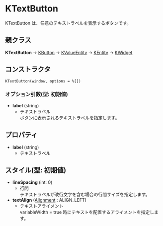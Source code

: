 # KTextButton

KTextButton は、任意のテキストラベルを表示するボタンです。

## 親クラス

**KTextButton** -> [KButton](KButton.md) -> [KValueEntity](KValueEntity.md) -> [KEntity](KEntity.md) -> [KWidget](KWidget.md)

## コンストラクタ
```KTextButton(window, options = %[])```

### オプション引数(型: 初期値)
- **label** (string)
  - テキストラベル  
  ボタンに表示されるテキストラベルを指定します。

## プロパティ
- **label** (string)
  - テキストラベル

## スタイル(型: 初期値)
- **lineSpacing** (int: 0)
  - 行間  
	テキストラベルが改行文字を含む場合の行間サイズを指定します。
- **textAlign** ([Alignment](KDefs.md#alignment) : ALIGN_LEFT)
  - テキストアライメント  
	variableWidth = true 時にテキストを配置するアライメントを指定します。
